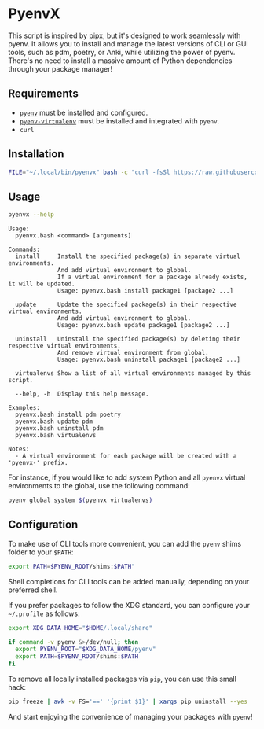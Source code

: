 # PyenvX

This script is inspired by pipx, but it's designed to work seamlessly with pyenv. It allows you to install and manage the latest versions of CLI or GUI tools, such as pdm, poetry, or Anki, while utilizing the power of pyenv. There's no need to install a massive amount of Python dependencies through your package manager!

## Requirements

- [`pyenv`](https://github.com/pyenv/pyenv#installation) must be installed and configured.
- [`pyenv-virtualenv`](https://github.com/pyenv/pyenv-virtualenv#installation) must be installed and integrated with `pyenv`.
- `curl`

## Installation

```bash
FILE="~/.local/bin/pyenvx" bash -c "curl -fsSl https://raw.githubusercontent.com/afaikiac/pyenvx/main/pyenvx.bash -o $FILE && chmod +x $FILE && echo 'pyenvx was installed!'"
```

## Usage

```bash
pyenvx --help
```

```plain
Usage:
  pyenvx.bash <command> [arguments]

Commands:
  install     Install the specified package(s) in separate virtual environments.
              And add virtual environment to global.
              If a virtual environment for a package already exists, it will be updated.
              Usage: pyenvx.bash install package1 [package2 ...]

  update      Update the specified package(s) in their respective virtual environments.
              And add virtual environment to global.
              Usage: pyenvx.bash update package1 [package2 ...]

  uninstall   Uninstall the specified package(s) by deleting their respective virtual environments.
              And remove virtual environment from global.
              Usage: pyenvx.bash uninstall package1 [package2 ...]

  virtualenvs Show a list of all virtual environments managed by this script.

  --help, -h  Display this help message.

Examples:
  pyenvx.bash install pdm poetry
  pyenvx.bash update pdm
  pyenvx.bash uninstall pdm
  pyenvx.bash virtualenvs

Notes:
  - A virtual environment for each package will be created with a 'pyenvx-' prefix.
```

For instance, if you would like to add system Python and all `pyenvx` virtual environments to the global, use the following command:

```bash
pyenv global system $(pyenvx virtualenvs)
```

## Configuration

To make use of CLI tools more convenient, you can add the `pyenv` shims folder to your `$PATH`:

```bash
export PATH=$PYENV_ROOT/shims:$PATH"
```

Shell completions for CLI tools can be added manually, depending on your preferred shell.

If you prefer packages to follow the XDG standard, you can configure your `~/.profile` as follows:

``` bash
export XDG_DATA_HOME="$HOME/.local/share"

if command -v pyenv &>/dev/null; then
  export PYENV_ROOT="$XDG_DATA_HOME/pyenv"
  export PATH=$PYENV_ROOT/shims:$PATH
fi
```

To remove all locally installed packages via `pip`, you can use this small hack:

```bash
pip freeze | awk -v FS='==' '{print $1}' | xargs pip uninstall --yes
```

And start enjoying the convenience of managing your packages with `pyenv`!

